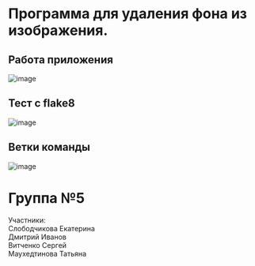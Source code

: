 # Программа для удаления фона из изображения.
## Работа приложения
![image](https://github.com/EkaterinaSeveryanka/Project_PI_team/assets/117996775/2ee83524-a440-40e9-bd48-92d00152102f)
## Тест с flake8
![image](https://github.com/EkaterinaSeveryanka/Project_PI_team/assets/117996775/94a4fdd8-c859-4df9-8f11-2c2fb60701e2)
## Ветки команды
![image](https://github.com/EkaterinaSeveryanka/Project_PI_team/assets/117996775/8f2cd267-42e3-4d86-bfbc-85beea40d8a6)


# Группа №5  

Участники:  
Слободчикова Екатерина  
Дмитрий Иванов  
Витченко Сергей  
Маухедтинова Татьяна  
